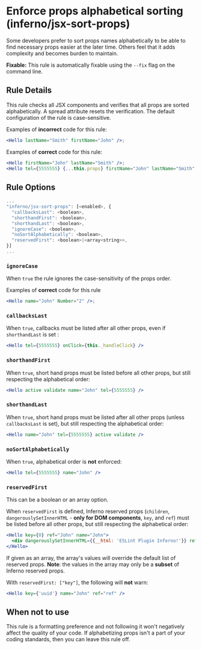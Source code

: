 # Enforce props alphabetical sorting (inferno/jsx-sort-props)

Some developers prefer to sort props names alphabetically to be able to find necessary props easier at the later time. Others feel that it adds complexity and becomes burden to maintain.

**Fixable:** This rule is automatically fixable using the `--fix` flag on the command line.

## Rule Details

This rule checks all JSX components and verifies that all props are sorted alphabetically. A spread attribute resets the verification. The default configuration of the rule is case-sensitive.

Examples of **incorrect** code for this rule:

```jsx
<Hello lastName="Smith" firstName="John" />;
```

Examples of **correct** code for this rule:

```jsx
<Hello firstName="John" lastName="Smith" />;
<Hello tel={5555555} {...this.props} firstName="John" lastName="Smith" />;
```

## Rule Options

```js
...
"inferno/jsx-sort-props": [<enabled>, {
  "callbacksLast": <boolean>,
  "shorthandFirst": <boolean>,
  "shorthandLast": <boolean>,
  "ignoreCase": <boolean>,
  "noSortAlphabetically": <boolean>,
  "reservedFirst": <boolean>|<array<string>>,
}]
...
```

### `ignoreCase`

When `true` the rule ignores the case-sensitivity of the props order.

Examples of **correct** code for this rule

```jsx
<Hello name="John" Number="2" />;
```

### `callbacksLast`

When `true`, callbacks must be listed after all other props, even if `shorthandLast` is set :

```jsx
<Hello tel={5555555} onClick={this._handleClick} />
```

### `shorthandFirst`

When `true`, short hand props must be listed before all other props, but still respecting the alphabetical order:

```jsx
<Hello active validate name="John" tel={5555555} />
```

### `shorthandLast`

When `true`, short hand props must be listed after all other props (unless `callbacksLast` is set), but still respecting the alphabetical order:

```jsx
<Hello name="John" tel={5555555} active validate />
```

### `noSortAlphabetically`

When `true`, alphabetical order is **not** enforced:

```jsx
<Hello tel={5555555} name="John" />
```

### `reservedFirst`

This can be a boolean or an array option.

When `reservedFirst` is defined, Inferno reserved props (`children`, `dangerouslySetInnerHTML` - **only for DOM components**, `key`, and `ref`) must be listed before all other props, but still respecting the alphabetical order:

```jsx
<Hello key={0} ref="John" name="John">
  <div dangerouslySetInnerHTML={{__html: 'ESLint Plugin Inferno!'}} ref="dangerDiv" />
</Hello>
```

If given as an array, the array's values will override the default list of reserved props. **Note**: the values in the array may only be a **subset** of Inferno reserved props.

With `reservedFirst: ["key"]`, the following will **not** warn:

```jsx
<Hello key={'uuid'} name="John" ref="ref" />
```

## When not to use

This rule is a formatting preference and not following it won't negatively affect the quality of your code. If alphabetizing props isn't a part of your coding standards, then you can leave this rule off.